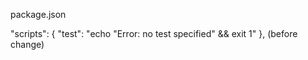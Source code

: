 package.json

"scripts": {
    "test": "echo \"Error: no test specified\" && exit 1"
  },
(before change)

